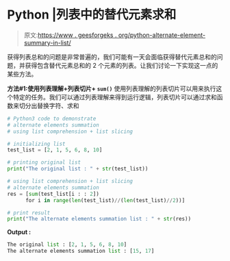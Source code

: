 # Python |列表中的替代元素求和

> 原文:[https://www . geesforgeks . org/python-alternate-element-summary-in-list/](https://www.geeksforgeeks.org/python-alternate-element-summation-in-list/)

获得列表总和的问题是非常普遍的，我们可能有一天会面临获得替代元素总和的问题，并获得包含替代元素总和的 2 个元素的列表。让我们讨论一下实现这一点的某些方法。

**方法#1:使用列表理解+列表切片+ `sum()`**
使用列表理解的列表切片可以用来执行这个特定的任务。我们可以通过列表理解来得到运行逻辑，列表切片可以通过求和函数来切分出替换字符、求和

```py
# Python3 code to demonstrate
# alternate elements summation
# using list comprehension + list slicing

# initializing list 
test_list = [2, 1, 5, 6, 8, 10]

# printing original list 
print("The original list : " + str(test_list))

# using list comprehension + list slicing
# alternate elements summation
res = [sum(test_list[i : : 2])
      for i in range(len(test_list)//(len(test_list)//2))]

# print result
print("The alternate elements summation list : " + str(res))
```

**Output :**

```py
The original list : [2, 1, 5, 6, 8, 10]
The alternate elements summation list : [15, 17]

```